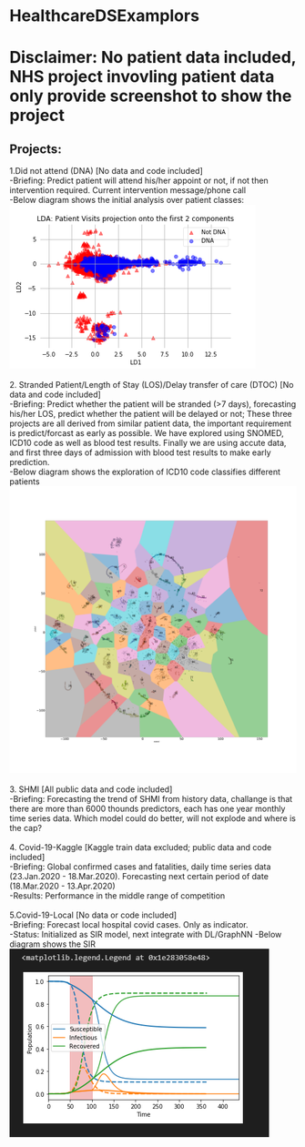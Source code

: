 # HealthcareDSExamplors
 # Disclaimer: No patient data included, NHS project invovling patient data only provide screenshot to show the project <br/>
## Projects: <br/>
 1.Did not attend (DNA) [No data and code included] <br/>
  -Briefing: Predict patient will attend his/her appoint or not, if not then intervention required. Current intervention message/phone call<br/>
  -Below diagram shows the initial analysis over patient classes:<br/>
  ![Patient Clusters](/DNA/Patient%20Visits%20LDA_2015_4.png)<br/>
  <br/>
 2. Stranded Patient/Length of Stay (LOS)/Delay transfer of care (DTOC) [No data and code included]<br/>
  -Briefing: Predict whether the patient will be stranded (>7 days), forecasting his/her LOS, predict whether the patient will be delayed or not; These three projects are all derived from similar patient data, the important requirement is predict/forcast as early as possible. We have explored using SNOMED, ICD10 code as well as blood test results. Finally we are using accute data, and first three days of admission with blood test results to make early prediction. <br/>
  -Below diagram shows the exploration of ICD10 code classifies different patients <br/>
  ![Patient Clusters ICD10](/StrandedLOSDTOC/100cluster.png)<br/>
  <br/>
 3. SHMI [All public data and code included]<br/>
  -Briefing: Forecasting the trend of SHMI from history data, challange is that there are more than 6000 thounds predictors, each has one year monthly time series data. Which model could do better, will not explode and where is the cap? <br/> 
  <br/>
 4. Covid-19-Kaggle [Kaggle train data excluded; public data and code included]<br/>
  -Briefing: Global confirmed cases and fatalities, daily time series data (23.Jan.2020 - 18.Mar.2020). Forecasting next certain period of date (18.Mar.2020 - 13.Apr.2020) <br/>
  -Results: Performance in the middle range of competition<br/>
 <br/>
 5.Covid-19-Local [No data or code included]<br/>
  -Briefing: Forecast local hospital covid cases. Only as indicator. <br/>
  -Status: Initialized as SIR model, next integrate with DL/GraphNN
  -Below diagram shows the SIR <br/>
  ![SIR](/covid-19-local/Capture.PNG)<br/>
 
